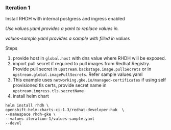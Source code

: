### Iteration 1 

Install RHDH with internal postgress and ingress enabled

*Use values.yaml provides a yaml to replace values in.* 

*values-sample.yaml provides a sample with filled in values*

Steps

1.  provide host in `global.host` with dns value where RHDH will be exposed.
2.  import pull secret if required to pull images from Redhat Registry. Provide pull secret in `upstream.backstage.image.pullSecrets` or in `upstream.global.imagePullSecrets`. Refer sample values.yaml 
3.  This example uses `networking.gke.io/managed-certificates` if using self provisioned tls certs, provide secret name in `upstream.ingress.tls.secretName`
4. install helm chart 
``` 
helm install rhdh \
openshift-helm-charts-ci-1.3/redhat-developer-hub  \
--namespace rhdh-gke \
--values iteration-1/values-sample.yaml
--devel
```